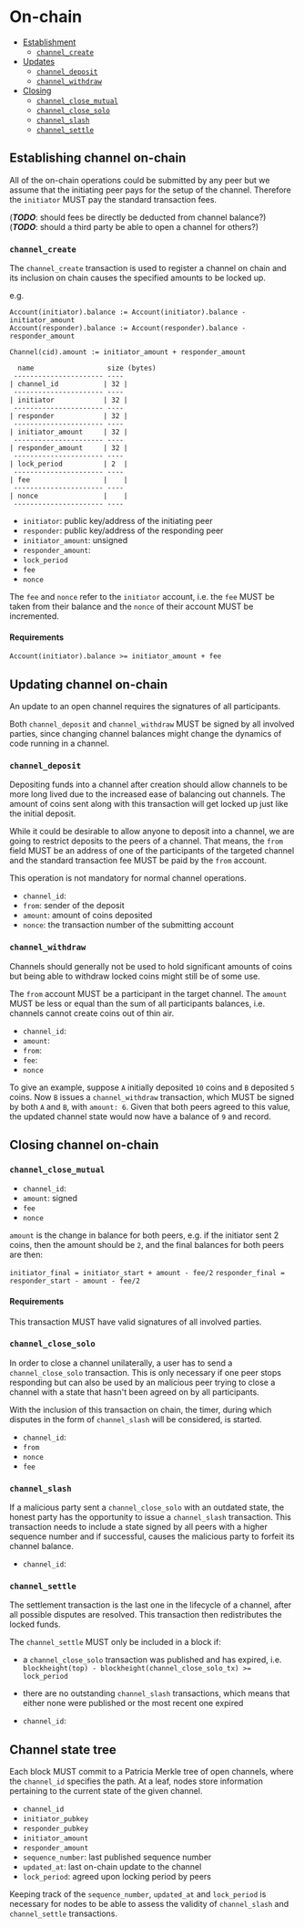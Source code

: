 # On-chain

- [Establishment](#establishing-channel-on-chain)
	- [`channel_create`](#channel_create)
- [Updates](#updating-channel-on-chain)
	- [`channel_deposit`](#channel_deposit)
	- [`channel_withdraw`](#channel_withdraw)
- [Closing](#closing-channel-on-chain)
	- [`channel_close_mutual`](#channel_close_mutual)
	- [`channel_close_solo`](#channel_close_solo)
	- [`channel_slash`](#channel_slash)
	- [`channel_settle`](#channel_settlement)

## Establishing channel on-chain

All of the on-chain operations could be submitted by any peer but we assume that
the initiating peer pays for the setup of the channel. Therefore the `initiator`
MUST pay the standard transaction fees.

(***TODO***: should fees be directly be deducted from channel balance?)
(***TODO***: should a third party be able to open a channel for others?)


### `channel_create`

The `channel_create` transaction is used to register a channel on chain and its
inclusion on chain causes the specified amounts to be locked up.

e.g.

```
Account(initiator).balance := Account(initiator).balance - initiator_amount
Account(responder).balance := Account(responder).balance - responder_amount

Channel(cid).amount := initiator_amount + responder_amount
```

```
  name                  size (bytes)
 ---------------------- ----
| channel_id           | 32 |
 ---------------------- ----
| initiator            | 32 |
 ---------------------- ----
| responder            | 32 |
 ---------------------- ----
| initiator_amount     | 32 |
 ---------------------- ----
| responder_amount     | 32 |
 ---------------------- ----
| lock_period          | 2  |
 ---------------------- ----
| fee                  |    |
 ---------------------- ----
| nonce                |    |
 ---------------------- ----
```

- `initiator`: public key/address of the initiating peer
- `responder`: public key/address of the responding peer
- `initiator_amount`: unsigned
- `responder_amount`:
- `lock_period`
- `fee`
- `nonce`

The `fee` and `nonce` refer to the `initiator` account, i.e. the `fee` MUST be taken from their balance and the `nonce` of their account MUST be incremented.


#### Requirements

`Account(initiator).balance >= initiator_amount + fee`

## Updating channel on-chain

An update to an open channel requires the signatures of all participants.

Both `channel_deposit` and `channel_withdraw` MUST be signed by all involved
parties, since changing channel balances might change the dynamics of code
running in a channel.


### `channel_deposit`

Depositing funds into a channel after creation should allow channels to be more
long lived due to the increased ease of balancing out channels. The amount of
coins sent along with this transaction will get locked up just like the initial
deposit.

While it could be desirable to allow anyone to deposit into a channel, we are
going to restrict deposits to the peers of a channel. That means, the `from`
field MUST be an address of one of the participants of the targeted channel and
the standard transaction fee MUST be paid by the `from` account.

This operation is not mandatory for normal channel operations.

- `channel_id`:
- `from`: sender of the deposit
- `amount`: amount of coins deposited
- `nonce`: the transaction number of the submitting account


### `channel_withdraw`

Channels should generally not be used to hold significant amounts of coins but
being able to withdraw locked coins might still be of some use.

The `from` account MUST be a participant in the target channel. The `amount`
MUST be less or equal than the sum of all participants balances, i.e. channels
cannot create coins out of thin air.

- `channel_id`:
- `amount`:
- `from`:
- `fee`:
- `nonce`

To give an example, suppose `A` initially deposited `10` coins and `B` deposited `5` coins. Now `B` issues a `channel_withdraw` transaction, which MUST be signed
by both `A` and `B`, with `amount: 6`. Given that both peers agreed to this
value, the updated channel state would now have a balance of `9` and record.


## Closing channel on-chain

### `channel_close_mutual`

- `channel_id`:
- `amount`: signed
- `fee`
- `nonce`

`amount` is the change in balance for both peers, e.g. if the initiator sent 2
coins, then the amount should be `2`, and the final balances for both peers are
then:

`initiator_final = initiator_start + amount - fee/2`
`responder_final = responder_start - amount - fee/2`


#### Requirements

This transaction MUST have valid signatures of all involved parties.

### `channel_close_solo`

In order to close a channel unilaterally, a user has to send a
`channel_close_solo` transaction. This is only necessary if one peer stops
responding but can also be used by an malicious peer trying to close a channel
with a state that hasn't been agreed on by all participants.

With the inclusion of this transaction on chain, the timer, during which
disputes in the form of `channel_slash` will be considered, is started.

- `channel_id`:
- `from`
- `nonce`
- `fee`

### `channel_slash`

If a malicious party sent a `channel_close_solo` with an outdated state, the
honest party has the opportunity to issue a `channel_slash` transaction. This
transaction needs to include a state signed by all peers with a higher sequence
number and if successful, causes the malicious party to forfeit its channel balance.

- `channel_id`:

### `channel_settle`

The settlement transaction is the last one in the lifecycle of a channel, after
all possible disputes are resolved. This transaction then redistributes the
locked funds.

The `channel_settle` MUST only be included in a block if:

- a `channel_close_solo` transaction was published and has expired, i.e.
`blockheight(top) - blockheight(channel_close_solo_tx) >= lock_period`
- there are no outstanding `channel_slash` transactions, which means that
  either none were published or the most recent one expired

- `channel_id`:

## Channel state tree

Each block MUST commit to a Patricia Merkle tree of open channels, where the
`channel_id` specifies the path.
At a leaf, nodes store information pertaining to the current state of the given
channel.

- `channel_id`
- `initiator_pubkey`
- `responder_pubkey`
- `initiator_amount`
- `responder_amount`
- `sequence_number`: last published sequence number
- `updated_at`: last on-chain update to the channel
- `lock_period`: agreed upon locking period by peers

Keeping track of the `sequence_number`, `updated_at` and `lock_period` is
necessary for nodes to be able to assess the validity of `channel_slash` and
`channel_settle` transactions.

